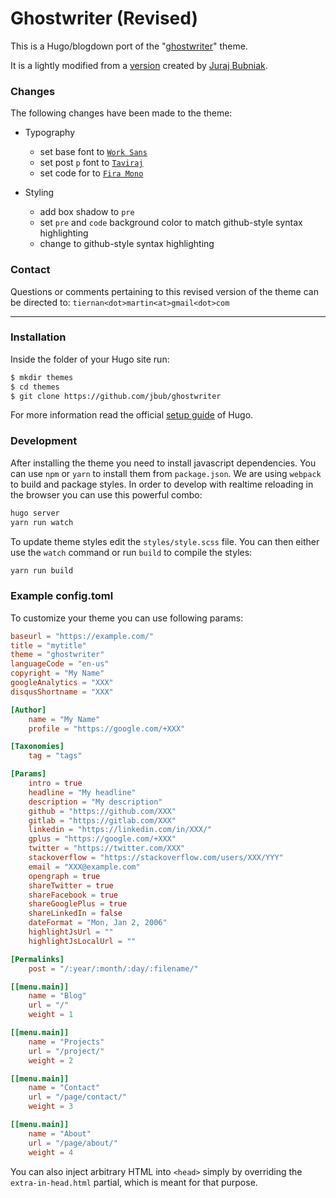 # Ghostwriter (Revised)

This is a Hugo/blogdown port of the "[ghostwriter](https://github.com/roryg/ghostwriter)" theme.

It is a lightly modified from a [version](https://github.com/jbub/ghostwriter) created by [Juraj Bubniak](https://github.com/jbub).

### Changes

The following changes have been made to the theme:

  * Typography
    * set base font to [`Work Sans`](https://fonts.google.com/specimen/Work+Sans)
    * set post `p` font to [`Taviraj`](https://fonts.google.com/specimen/Taviraj)
    * set code for to [`Fira Mono`](https://fonts.google.com/specimen/Fira+Mono)
  
  * Styling
    * add box shadow to `pre`
    * set `pre` and `code` background color to match github-style syntax highlighting 
    * change to github-style syntax highlighting 
    
### Contact

Questions or comments pertaining to this revised version of the theme can be directed to: `tiernan<dot>martin<at>gmail<dot>com`

<hr>

### Installation

Inside the folder of your Hugo site run:

```bash
$ mkdir themes
$ cd themes
$ git clone https://github.com/jbub/ghostwriter
```

For more information read the official [setup guide](//gohugo.io/overview/installing/) of Hugo.

### Development

After installing the theme you need to install javascript dependencies. You can use 
`npm` or `yarn` to install them from `package.json`. We are using `webpack` to build
and package styles. In order to develop with realtime reloading in the browser you can 
use this powerful combo:

```bash
hugo server
yarn run watch
```

To update theme styles edit the `styles/style.scss` file. You can then either use the `watch` command
or run `build` to compile the styles:

```bash
yarn run build
```

### Example config.toml

To customize your theme you can use following params:

```toml
baseurl = "https://example.com/"
title = "mytitle"
theme = "ghostwriter"
languageCode = "en-us"
copyright = "My Name"
googleAnalytics = "XXX"
disqusShortname = "XXX"

[Author]
    name = "My Name"
    profile = "https://google.com/+XXX"

[Taxonomies]
    tag = "tags"

[Params]
    intro = true
    headline = "My headline"
    description = "My description"
    github = "https://github.com/XXX"
    gitlab = "https://gitlab.com/XXX"
    linkedin = "https://linkedin.com/in/XXX/"
    gplus = "https://google.com/+XXX"
    twitter = "https://twitter.com/XXX"
    stackoverflow = "https://stackoverflow.com/users/XXX/YYY"
    email = "XXX@example.com"
    opengraph = true
    shareTwitter = true
    shareFacebook = true
    shareGooglePlus = true
    shareLinkedIn = false
    dateFormat = "Mon, Jan 2, 2006"
    highlightJsUrl = ""
    highlightJsLocalUrl = ""

[Permalinks]
    post = "/:year/:month/:day/:filename/"

[[menu.main]]
    name = "Blog"
    url = "/"
    weight = 1

[[menu.main]]
    name = "Projects"
    url = "/project/"
    weight = 2

[[menu.main]]
    name = "Contact"
    url = "/page/contact/"
    weight = 3

[[menu.main]]
    name = "About"
    url = "/page/about/"
    weight = 4
```

You can also inject arbitrary HTML into `<head>` simply by overriding the `extra-in-head.html`
partial, which is meant for that purpose.
